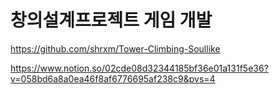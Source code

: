 # 창의설계프로젝트 게임 개발
https://github.com/shrxm/Tower-Climbing-Soullike

https://www.notion.so/02cde08d32344185bf36e01a131f5e36?v=058bd6a8a0ea46f8af6776695af238c9&pvs=4
